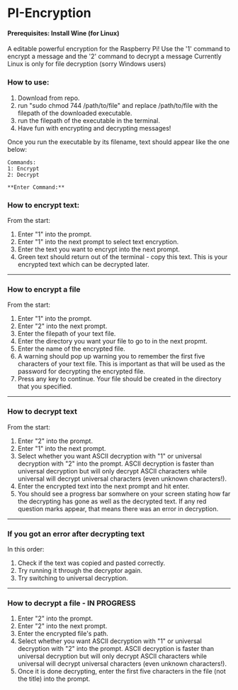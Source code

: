 # PI-Encryption
#### Prerequisites: Install Wine (for Linux)
A editable powerful encryption for the Raspberry Pi!  Use the '1' command to encrypt a message and the '2' command to decrypt a message
Currently Linux is only for file decryption (sorry Windows users)
### How to use:
1) Download from repo.
2) run "sudo chmod 744 /path/to/file" and replace /path/to/file with the filepath of the downloaded executable.
3) run the filepath of the executable in the terminal.
4) Have fun with encrypting and decrypting messages!

Once you run the executable by its filename, text should appear like the one below:
```
Commands:
1: Encrypt
2: Decrypt

**Enter Command:**
```

### How to encrypt text:
From the start:
1) Enter "1" into the prompt.
2) Enter "1" into the next prompt to select text encryption.
3) Enter the text you want to encrypt into the next prompt.
4) Green text should return out of the terminal - copy this text.  This is your encrypted text which can be decrypted later.
-----------------------------------------------------------------------------------------------------------
### How to encrypt a file
From the start:
1) Enter "1" into the prompt.
2) Enter "2" into the next prompt.
3) Enter the filepath of your text file.
4) Enter the directory you want your file to go to in the next propmt.
5) Enter the name of the encrypted file.
6) A warning should pop up warning you to remember the first five characters of your text file.  This is important as that will be used as the password for decrypting the encrypted file.
7) Press any key to continue.  Your file should be created in the directory that you specified.
-----------------------------------------------------------------------------------------------------------
### How to decrypt text
From the start:
1) Enter "2" into the prompt.
2) Enter "1" into the next prompt.
3) Select whether you want ASCII decryption with "1" or universal decryption with "2" into the prompt.  ASCII decryption is faster than universal decryption but will only decrypt ASCII characters while universal will decrypt universal characters (even unknown characters!).
4) Enter the encrypted text into the next prompt and hit enter.
5) You should see a progress bar somwhere on your screen stating how far the decrypting has gone as well as the decrypted text.  If any red question marks appear, that means there was an error in decryption.
-----------------------------------------------------------------------------------------------------------
### If you got an error after decrypting text
In this order:
1) Check if the text was copied and pasted correctly.
2) Try running it through the decryptor again.
3)  Try switching to universal decryption.
-----------------------------------------------------------------------------------------------------------
### How to decrypt a file - IN PROGRESS
1) Enter "2" into the prompt.
2) Enter "2" into the next prompt.
3) Enter the encrypted file's path.
4) Select whether you want ASCII decryption with "1" or universal decryption with "2" into the prompt.  ASCII decryption is faster than universal decryption but will only decrypt ASCII characters while universal will decrypt universal characters (even unknown characters!).
5) Once it is done decrypting, enter the first five characters in the file (not the title) into  the prompt.
